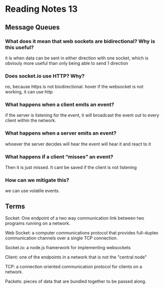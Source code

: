 # Reading Notes 13

## Message Queues

### What does it mean that web sockets are bidirectional? Why is this useful?

it is when data can be sent in either direction with one socket, which is obviouly more useful than only being able to send 1 direction

### Does socket.io use HTTP? Why?

no, because https is not biodirectional. hover if the websocket is not working, it can use http

### What happens when a client emits an event?

if the server is listening for the event, it will broadcast the event out to every client within the network.

### What happens when a server emits an event?

whoever the server decides will hear the event will hear it and react to it

### What happens if a client “misses” an event?

Then it is just missed. It cant be saved if the client is not listening

### How can we mitigate this?

we can use volatile events.

## Terms

Socket: One endpoint of a two way communication link between two programs running on a network.

Web Socket: a computer communications protocol that provides full-duplex communication channels over a single TCP connection.

Socket.io: a node.js framerwork for implementing websockets

Client: one of the endpoints in a network that is not the "central node"

TCP: a connection oriented communication protocol for clients on a network.

Packets: pieces of data that are bundled together to be passed along.
